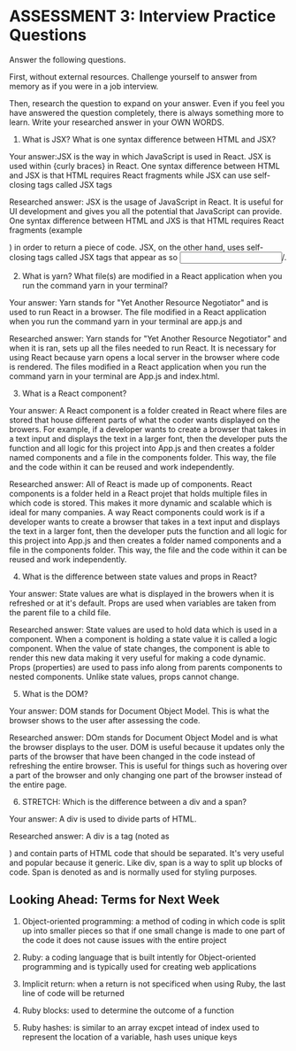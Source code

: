 # ASSESSMENT 3: Interview Practice Questions

Answer the following questions.

First, without external resources. Challenge yourself to answer from memory as if you were in a job interview.

Then, research the question to expand on your answer. Even if you feel you have answered the question completely, there is always something more to learn. Write your researched answer in your OWN WORDS.

1. What is JSX? What is one syntax difference between HTML and JSX?

Your answer:JSX is the way in which JavaScript is used in React. JSX is used within {curly braces} in React. One syntax difference between HTML and JSX is that HTML requires React fragments while JSX can use self-closing tags called JSX tags 

Researched answer: JSX is the usage of JavaScript in React. It is useful for UI development and gives you all the potential that JavaScript can provide. One syntax difference between HTML and JXS is that HTML requires React fragments (example <div></div>) in order to return a piece of code. JSX, on the other hand, uses self-closing tags called JSX tags that appear as so <input type="text" />/. 

2. What is yarn? What file(s) are modified in a React application when you run the command yarn in your terminal?

Your answer: Yarn stands for "Yet Another Resource Negotiator" and is used to run React in a browser. The file modified in a React application when you run the command yarn in your terminal are app.js and 

Researched answer: Yarn stands for "Yet Another Resource Negotiator" and when it is ran, sets up all the files needed to run React. It is necessary for using React because yarn opens a local server in the browser where code is rendered. The files modified in a React application when you run the command yarn in your terminal are App.js and index.html. 

3. What is a React component?

Your answer: A React component is a folder created in React where files are stored that house different parts of what the coder wants displayed on the browers. For example, if a developer wants to create a browser that takes in a text input and displays the text in a larger font, then the developer puts the function and all logic for this project into App.js and then creates a folder named components and a file in the components folder. This way, the file and the code within it can be reused and work independently. 

Researched answer: All of React is made up of components. React components is a folder held in a React projet that holds multiple files in which code is stored. This makes it more dynamic and scalable which is ideal for many companies. A way React components could work is if a developer wants to create a browser that takes in a text input and displays the text in a larger font, then the developer puts the function and all logic for this project into App.js and then creates a folder named components and a file in the components folder. This way, the file and the code within it can be reused and work independently. 

4. What is the difference between state values and props in React?

Your answer: State values are what is displayed in the browers when it is refreshed or at it's default. Props are used when variables are taken from the parent file to a child file. 

Researched answer: State values are used to hold data which is used in a component. When a component is holding a state value it is called a logic component. When the value of state changes, the component is able to render this new data making it very useful for making a code dynamic. Props (properties) are used to pass info along from parents components to nested components. Unlike state values, props cannot change. 

5. What is the DOM?

Your answer: DOM stands for Document Object Model. This is what the browser shows to the user after assessing the code. 

Researched answer: DOm stands for Document Object Model and is what the browser displays to the user. DOM is useful because it updates only the parts of the browser that have been changed in the code instead of refreshing the entire browser. This is useful for things such as hovering over a part of the browser and only changing one part of the browser instead of the entire page. 

6. STRETCH: Which is the difference between a div and a span?

Your answer: A div is used to divide parts of HTML. 

Researched answer: A div is a tag (noted as <div></div>) and contain parts of HTML code that should be separated. It's very useful and popular because it generic. Like div, span is a way to split up blocks of code. Span is denoted as <span></span> and is normally used for styling purposes. 

## Looking Ahead: Terms for Next Week

1. Object-oriented programming: a method of coding in which code is split up into smaller pieces so that if one small change is made to one part of the code it does not cause issues with the entire project

2. Ruby: a coding language that is built intently for Object-oriented programming and is typically used for creating web applications

3. Implicit return: when a return is not specificed when using Ruby, the last line of code will be returned

4. Ruby blocks: used to determine the outcome of a function

5. Ruby hashes: is similar to an array excpet intead of index used to represent the location of a variable, hash uses unique keys 

